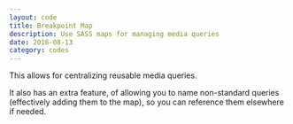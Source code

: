 ```yaml
---
layout: code
title: Breakpoint Map
description: Use SASS maps for managing media queries
date: 2016-08-13
category: codes
---
```


This allows for centralizing reusable media queries.

It also has an extra feature, of allowing you to name non-standard queries (effectively adding them to the map), so you can reference them elsewhere if needed.